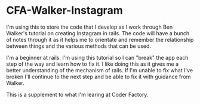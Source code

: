# CFA-Walker-Instagram

I'm using this to store the code that I develop as I work through Ben Walker's tutorial on creating Instagram in rails. The code will have a bunch of notes through it as it helps me to orientate and remember the relationship between things and the various methods that can be used. 

I'm a beginner at rails. I'm using this tutorial so I can "break" the app each step of the way and learn how to fix it. I like doing this as it gives me a better understanding of the mechanism of rails. If I'm unable to fix what I've broken I'll continue to the next step and be able to fix it with guidance from Walker. 

This is a supplement to what I'm learing at Coder Factory.
